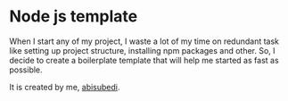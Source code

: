 # Node js template

When I start any of my project, I waste a lot of my time on redundant task like setting up project structure, installing npm packages and other. So, I decide to create a boilerplate template that will help me started as fast as possible.

It is created by me, [abisubedi](https://abisubedi.com).
